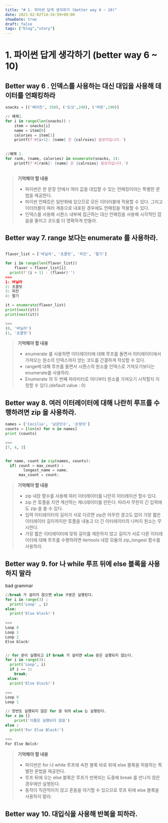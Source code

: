```yaml
---
title: "# 1. 파이썬 답게 생각하기 (better way 6 ~ 10)"
date: 2021-02-02T14:34:59+09:00
showDate: true
draft: false
tags: ["blog","story"]
---
```


# 1. 파이썬 답게 생각하기 (better way 6 ~ 10)

## Better way 6 .  인덱스를 사용하는 대신 대입을 사용해 데이터를 언패킹하라



```python
snacks = [('베이컨', 350), ('도넛',240), ('머핀',190)]

// 예제1.
for i in range(len(snacks)) :
    item = snacks[i]
    name = item[0]
    calories = item[1]
    printf(f'#{i+1}: {name} 은 {calroies} 칼로리입니다.')
  
  
//예제 2.
for rank, (name, calories) in enumerate(snacks, 1):
    printf(f'#{rank}: {name} 은 {calroies} 칼로리입니다.')
  
```

> **기억해야 할 내용**
>
> * 파이썬은 한 문장 안에서 여러 값을 대입할 수 있는 언패킹이라는 특별한 문법을 제공한다.
> * 파이썬 언패킹은 일반화돼 있으므로 모든 이터러블에 적용할 수 있다. 그리고 이터러블이 여러 계층으로 내포된 경우에도 언패킹을 적용할 수 있다.
> * 인덱스를 사용해 시퀀스 내부에 접근하는 대신 언패킹을 사용해 시각적인 잡음을 줄이고 코드를 더 명확하게 만들라.



## Better way 7.  range 보다는 enumerate 를 사용하라.

```python

flavor_list = ['바닐라', '초콜릿', '피칸', '딸기']

for i in range(len(flavor_list))
	flavor = flavor_list[i]
  print(f'{i + 1} : {flavor}'')
>>>
1: 바닐라
2: 초콜릿
3: 피칸
4: 딸기

it = enumerate(flavor_list)
print(next(it))
print(next(it))

>>>
(0, '바닐라')
(1, '초콜릿')

```

>**기억해야 할 내용**
>
>* enumerate 를 사용하면 이터레이터에 대해 루프를 돌면서 이터레이터에서 가져오는 원소의 인덱스까지 얻는 코드를 간결하게 작성할 수 있다.
>* range에 대해 루프를 돌면서 시퀀스의 원소를 인덱스로 가져오기보다는 enumerate를 사용하라.
>* Enumerate 의 두 번째 파라미터로 어디부터 원소를 가져오기 시작할지 지정할 수 있다.(default value : 0)



## Better way 8.  여러 이터레이터에 대해 나란히 루프를 수행하려면 zip 을 사용하라.

```python
names = ['Cecilia', '남궁민수', '손정의']
counts = [len(n) for n in names]
print (counts)

>>>
[7, 4, 3]


for name, count in zip(names, counts):
  if( count > max_count) :
    	longest_name = name;
      max_count = count;      
```



> **기억해야 할 내용**
>
> * zip 내장 함수를 사용해 여러 이터레이터를 나란히 이터레이션 할수 있다.
> * zip 은 튜플을 지연 계산하는 제너레이터를 만든다. 따라서 무한히 긴 입력에도 zip 을 쓸 수 있다.
> * 입력 이터레이터의 길이가 서로 다르면 zip은 아무런 경고도 없이 가장 짧은 이터레이터 길이까지만 튜플을 내놓고 더 긴 이터레이터의 나머지 원소는 무시한다.
> * 가장 짧은 이터레이터에 맞춰 길이를 제한하지 않고 길이가 서로 다른 이터레이터에 대해 루프를 수행하려면 itertools 내장 모듈의 zip_longest 함수를 사용하라.

## Better way 9.  for 나 while 루프 뒤에 else 블록을 사용하지 말라



bad grammar

```python
//break 가 걸리지 않으면 else 구분은 실행된다.
for i in range(3) :
  print('Loop' , i)
else:
  print('Else block!')
 
>>> 
Loop 0
Loop 1
Loop 2
Else block!


// for 문이 실행되고 if break 가 걸리면 else 문은 실행되지 않는다.
for i in range(3):
  print('Loop', i)
  if i == 1:
    break;
 else:
  print('Else block!')
  
>>>
Loop 0
Loop 1

// 한번도 실행되지 않은 for 문 뒤의 else 는 실행된다.
for x in []
	print('이줄은 실행되지 않음')
else : 
  print('For Else Block!')
  
>>>
For Else Bolck!


```

>**기억해야 할 내용**
>
>* 파이썬은 for 나 while 루프에 속한 블록 바로 뒤에 else 블록을 허용하는 특별한 문법을 제공한다.
>* 루프 뒤에 오는 else 블록은 루프가 반복되는 도중에 break 를 만나지 않은 경우에만 실행된다.
>* 동작이 직관적이지 않고 혼동을 야기할 수 있으므로 루프 뒤에 else 블록을 사용하지 말라.



## Better way 10. 대입식을 사용해 반복을 피하라.




